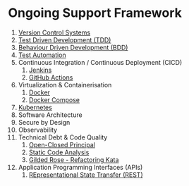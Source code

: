 # Ongoing Support Framework

1. [Version Control Systems](Version%20Control)
2. [Test Driven Development (TDD)](002-TDD)
3. [Behaviour Driven Development (BDD)](003-BDD)
4. [Test Automation](004-automated_testing)
5. Continuous Integration / Continuous Deployment (CICD)
    1. [Jenkins](CICD%20Jenkins)
    2. [GitHub Actions](CDCD%20Githubt%20Actions)
6. Virtualization & Containerisation
   1. [Docker](006-containers/containerDemo)
   2. [Docker Compose](006-containers/ComposeDemo)
7. [Kubernetes](007-K8s)
8. Software Architecture
9. Secure by Design
10. Observability
11. Technical Debt & Code Quality
    1. [Open-Closed Principal](011-code_quality/fizzbuzz)
    2. [Static Code Analysis](011-code_quality/static-code-analysis)
    3. [Gilded Rose - Refactoring Kata](011-code_quality/gilded-rose)
12. Application Programming Interfaces (APIs)
    1. [REpresentational State Transfer (REST)](012-APIs/REST) 